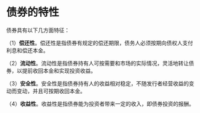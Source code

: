 # 债券的特性

债券具有以下几方面特征：

（1）**偿还性**。偿还性是指债券有规定的偿还期限，债务人必须按期向债权人支付利息和偿还本金。

（2）**流动性**。流动性是指债券持有人可按需要和市场的实际情况，灵活地转让债券，以提前收回本金和实现投资收益。

（3）**安全性**。安全性是指债券持有人的收益相对稳定，不随发行者经营收益的变动而变动，并且可按期收回本金。

（4）**收益性**。收益性是指债券能为投资者带来一定的收入，即债券投资的报酬。
